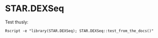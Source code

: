# STAR.DEXSeq

Test thusly:

    Rscript -e "library(STAR.DEXSeq); STAR.DEXSeq::test_from_the_docs()"
